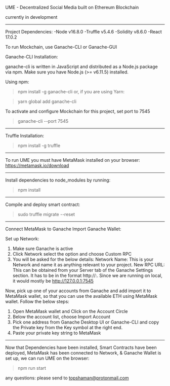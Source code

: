 UME - Decentralized Social Media built on Ethereum Blockchain

currently in development


----------------------------------------------------------

Project Dependencies:
-Node v16.8.0
-Truffle v5.4.6
-Solidity v8.6.0
-React 17.0.2

To run Mockchain, use Ganache-CLI or Ganache-GUI

Ganache-CLI Installation:

ganache-cli is written in JavaScript and distributed as a Node.js package via npm. Make sure you have Node.js (>= v6.11.5) installed.

Using npm:

>npm install -g ganache-cli
or, if you are using Yarn:

>yarn global add ganache-cli

To activate and configure Mockchain for this project, set port to 7545
>ganache-cli --port 7545

----------------------------------------------------------

Truffle Installation:

>npm install -g truffle

----------------------------------------------------------

To run UME you must have MetaMask installed on your browser:
https://metamask.io/download


----------------------------------------------------------

Install dependencies to node_modules by running:
>npm install

----------------------------------------------------------

Compile and deploy smart contract:
>sudo truffle migrate --reset

----------------------------------------------------------

Connect MetaMask to Ganache Import Ganache Wallet:

Set up Network:
1. Make sure Ganache is active
2. Click Network select the option and choose Custom RPC
3. You will be asked for the below details:
     Network Name: This is your Network and name it as anything relevant to your project.
     New RPC URL: This can be obtained from your Server tab of the Ganache Settings section. It has to be in the format http://<hostname>:<port>. Since we are running on local, it would mostly be http://127.0.0.1:7545

Now, pick up one of your accounts from Ganache and add import it to MetaMask wallet, so that you can use the available ETH using MetaMask wallet. Follow the below steps:
1. Open MetaMask wallet and Click on the Account Circle
2. Below the account list, choose Import Account
3. Pick one address from Ganache Desktop UI or Ganache-CLI and copy the Private key from the Key symbol at the right end.
4. Paste your private key string to MetaMask

----------------------------------------------------------

Now that Dependencies have been installed, Smart Contracts have been deployed, MetaMask has been connected to Network, & Ganache Wallet is set up, we can run UME on the browser:

>npm run start

any questions: please send to topshaman@protonmail.com
